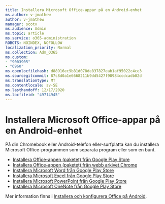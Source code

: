 ```yaml
---
title: Installera Microsoft Office-appar på en Android-enhet
ms.author: v-jmathew
author: v-jmathew
manager: scotv
ms.audience: Admin
ms.topic: article
ms.service: o365-administration
ROBOTS: NOINDEX, NOFOLLOW
localization_priority: Normal
ms.collection: Adm_O365
ms.custom:
- "9003905"
- "6960"
ms.openlocfilehash: d88916ec9b81d078de837827eab1af95022c4ce3
ms.sourcegitcommit: 87c8d0a1e6668211b9dd5427f98984ccdcadb02d
ms.translationtype: MT
ms.contentlocale: sv-SE
ms.lasthandoff: 12/17/2020
ms.locfileid: "49714945"
---
```

# <a name="install-microsoft-office-apps-on-an-android-device"></a>Installera Microsoft Office-appar på en Android-enhet

På din Chromebook eller Android-telefon eller-surfplatta kan du installera Microsoft Office-programmen som separata program eller som en bunt.

- [Installera Office-appen (paketet) från Google Play Store](https://go.microsoft.com/fwlink/?linkid=2137009)
- [Installera Office-appen (paketet) från webb arkivet Chrome](https://go.microsoft.com/fwlink/?linkid=2137212)
- [Installera Microsoft Word från Google Play Store](https://go.microsoft.com/fwlink/?linkid=2136994)
- [Installera Microsoft Excel från Google Play Store](https://go.microsoft.com/fwlink/?linkid=2137120)
- [Installera Microsoft PowerPoint från Google Play Store](https://go.microsoft.com/fwlink/?linkid=2137121)
- [Installera Microsoft OneNote från Google Play Store](https://go.microsoft.com/fwlink/?linkid=2137211)

Mer information finns i [Installera och konfigurera Office på Android](https://go.microsoft.com/fwlink/?linkid=2135287).
